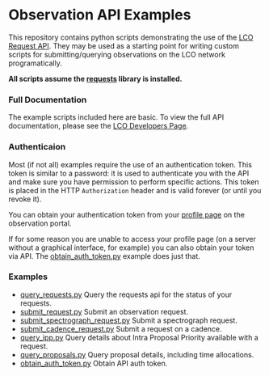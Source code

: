 # Observation API Examples

This repository contains python scripts demonstrating the use of the [LCO Request API](https://observe.lco.global./api).
They may be used as a starting point for writing custom scripts for submitting/querying observations on the LCO
network programatically.

**All scripts assume the [requests](http://docs.python-requests.org/en/master/) library is installed.**

### Full Documentation

The example scripts included here are basic. To view the full API documentation, please see the
[LCO Developers Page](https://developers.lco.global).

### Authenticaion

Most (if not all) examples require the use of an authentication token. This token is similar to a password:
it is used to authenticate you with the API and make sure you have permission to perform specific actions.
This token is placed in the HTTP `Authorization` header and is valid forever (or until you revoke it).

You can obtain your authentication token from your [profile page](https://observe.lco.globall/accounts/profile/)
on the observation portal.

If for some reason you are unable to access your profile page (on a server without a graphical interface, for example)
you can also obtain your token via API. The [obtain_auth_token.py](obtain_auth_token.py) example does just that.


### Examples

* [query_requests.py](query_requests.py) Query the requests api for the status of your requests.
* [submit_request.py](submit_request.py) Submit an observation request.
* [submit_spectrograph_request.py](submit_spectrograph_request.py) Submit a spectrograph request.
* [submit_cadence_request.py](submit_cadence_request.py) Submit a request on a cadence.
* [query_ipp.py](query_ipp.py) Query details about Intra Proposal Priority available with a request.
* [query_proposals.py](query_proposals.py) Query proposal details, including time allocations.
* [obtain_auth_token.py](obtain_auth_token.py) Obtain API auth token.
